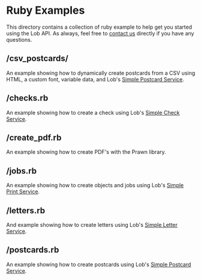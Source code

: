 # Ruby Examples

This directory contains a collection of ruby example to help get you started using the Lob API. As always, feel free to [contact us](https://lob.com/support) directly if you have any questions.

## /csv_postcards/

An example showing how to dynamically create postcards from a CSV using HTML, a custom font, variable data, and Lob's [Simple Postcard Service](https://lob.com/services/postcards).

## /checks.rb

An example showing how to create a check using Lob's [Simple Check Service](https://lob.com/services/checks).

## /create_pdf.rb

An example showing how to create PDF's with the Prawn library.

## /jobs.rb

An example showing how to create objects and jobs using Lob's [Simple Print Service](https://lob.com/services/sps).

## /letters.rb

And example showing how to create letters using Lob's [Simple Letter Service](https://lob.com/services/letters).

## /postcards.rb

An example showing how to create postcards using Lob's [Simple Postcard Service](https://lob.com/services/postcards).
